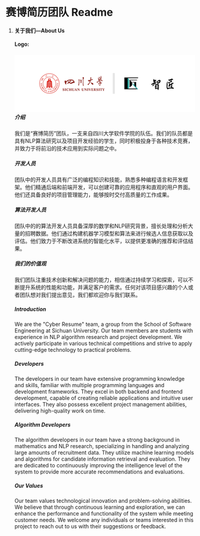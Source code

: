 # **赛博简历团队 Readme**

1. #### **关于我们—About Us**

   **Logo:**

   ##### ![](static/read.png)**介绍**

   我们是“赛博简历”团队，一支来自四川大学软件学院的队伍。我们的队员都是具有NLP算法研究以及项目开发经验的学生，同时积极投身于各种技术竞赛，并致力于将前沿的技术应用到实际问题之中。

   ##### 开发人员

   团队中的开发人员具有广泛的编程知识和技能，熟悉多种编程语言和开发框架。他们精通后端和前端开发，可以创建可靠的应用程序和直观的用户界面。他们还具备良好的项目管理能力，能够按时交付高质量的工作成果。

   ##### 算法开发人员

   团队中的的算法开发人员具备深厚的数学和NLP研究背景，擅长处理和分析大量的招聘数据。他们通过构建机器学习模型和算法来进行候选人信息获取以及评估。他们致力于不断改进系统的智能化水平，以提供更准确的推荐和评估结果。

   ##### 我们的价值观

   我们团队注重技术创新和解决问题的能力，相信通过持续学习和探索，可以不断提升系统的性能和功能，并满足客户的需求。任何对该项目感兴趣的个人或者团队想对我们提出意见，我们都欢迎你与我们联系。

   ##### Introduction

   We are the "Cyber Resume" team, a group from the School of Software Engineering at Sichuan University. Our team members are students with experience in NLP algorithm research and project development. We actively participate in various technical competitions and strive to apply cutting-edge technology to practical problems.

   ##### Developers

   The developers in our team have extensive programming knowledge and skills, familiar with multiple programming languages and development frameworks. They excel in both backend and frontend development, capable of creating reliable applications and intuitive user interfaces. They also possess excellent project management abilities, delivering high-quality work on time.

   ##### Algorithm Developers

   The algorithm developers in our team have a strong background in mathematics and NLP research, specializing in handling and analyzing large amounts of recruitment data. They utilize machine learning models and algorithms for candidate information retrieval and evaluation. They are dedicated to continuously improving the intelligence level of the system to provide more accurate recommendations and evaluations.

   ##### Our Values

   Our team values technological innovation and problem-solving abilities. We believe that through continuous learning and exploration, we can enhance the performance and functionality of the system while meeting customer needs. We welcome any individuals or teams interested in this project to reach out to us with their suggestions or feedback.